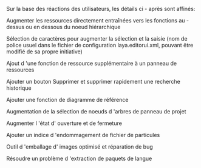Sur la base des réactions des utilisateurs, les détails ci - après sont affinés:

Augmenter les ressources directement entraînées vers les fonctions au - dessus ou en dessous du noeud hiérarchique

Sélection de caractères pour augmenter la sélection et la saisie (nom de police usuel dans le fichier de configuration laya.editorui.xml, pouvant être modifié de sa propre initiative)

Ajout d 'une fonction de ressource supplémentaire à un panneau de ressources

Ajouter un bouton Supprimer et supprimer rapidement une recherche historique

Ajouter une fonction de diagramme de référence

Augmentation de la sélection de noeuds d 'arbres de panneau de projet

Augmenter l 'état d' ouverture et de fermeture

Ajouter un indice d 'endommagement de fichier de particules

Outil d 'emballage d' images optimisé et réparation de bug

Résoudre un problème d 'extraction de paquets de langue